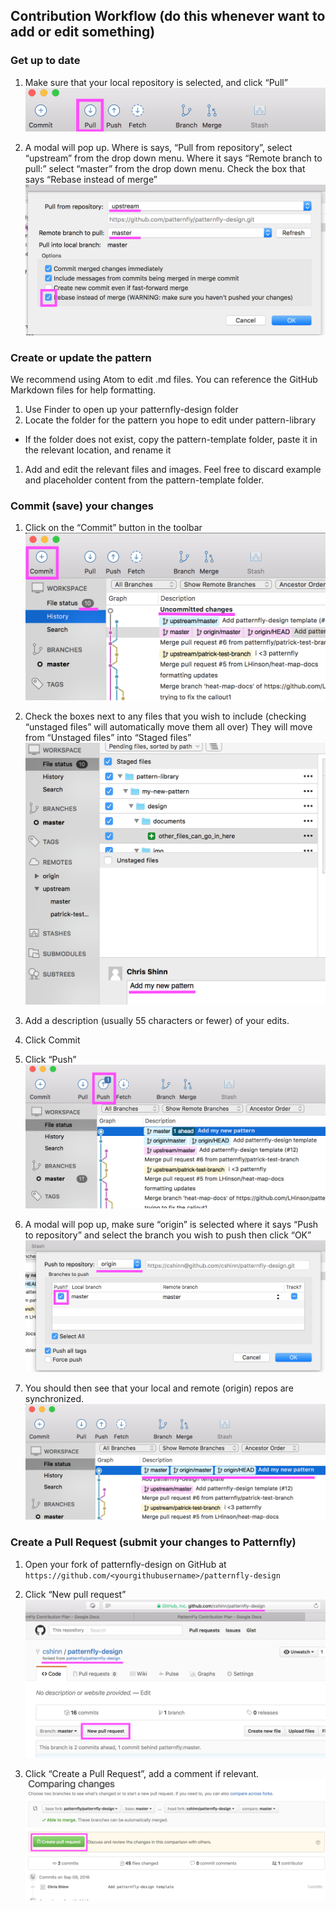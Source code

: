 ## Contribution Workflow (do this whenever want to add or edit something)

### Get up to date
1. Make sure that your local repository is selected, and click “Pull”
![Pulling in SourceTree](img/workflow1.png)

1. A modal will pop up. Where is says, “Pull from repository”, select “upstream” from the drop down menu. Where it says “Remote branch to pull:” select “master” from the drop down menu. Check the box that says “Rebase instead of merge”
![Pulling in SourceTree](img/workflow2.png)

### Create or update the pattern
We recommend using Atom to edit .md files. You can reference the GitHub Markdown files for help formatting.
1. Use Finder to open up your patternfly-design folder
1. Locate the folder for the pattern you hope to edit under pattern-library
  - If the folder does not exist, copy the pattern-template folder, paste it in the relevant location, and rename it
1. Add and edit the relevant files and images. Feel free to discard example and placeholder content from the pattern-template folder.

### Commit (save) your changes
1. Click on the “Commit” button in the toolbar
![Committing changes](img/workflow3.png)

1. Check the boxes next to any files that you wish to include (checking “unstaged files” will automatically move them all over) They will move from “Unstaged files” into “Staged files”
![Staging files](img/workflow5.png)

1. Add a description (usually 55 characters or fewer) of your edits.
1. Click Commit
1. Click “Push”
![Pushing changes](img/workflow6.png)

1. A modal will pop up, make sure “origin” is selected where it says “Push to repository” and select the branch you wish to push then click “OK”
![Selecting a branch to push to](img/workflow7.png)

1. You should then see that your local and remote (origin) repos are synchronized.
![Local and origin branches synchronized on the same commit](img/workflow8.png)

### Create a Pull Request (submit your changes to Patternfly)
1. Open your fork of patternfly-design on GitHub at `https://github.com/<yourgithubusername>/patternfly-design`
1. Click “New pull request”
![Creating a new pull request](img/workflow9.png)

1. Click “Create a Pull Request”, add a comment if relevant.
![Creating a new pull request](img/workflow10.png)
